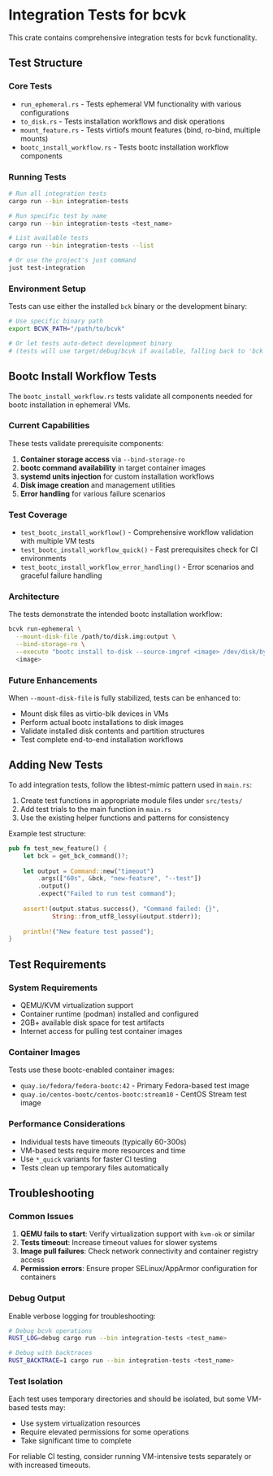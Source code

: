 # Integration Tests for bcvk

This crate contains comprehensive integration tests for bcvk functionality.

## Test Structure

### Core Tests
- `run_ephemeral.rs` - Tests ephemeral VM functionality with various configurations
- `to_disk.rs` - Tests installation workflows and disk operations
- `mount_feature.rs` - Tests virtiofs mount features (bind, ro-bind, multiple mounts)
- `bootc_install_workflow.rs` - Tests bootc installation workflow components

### Running Tests

```bash
# Run all integration tests
cargo run --bin integration-tests

# Run specific test by name
cargo run --bin integration-tests <test_name>

# List available tests
cargo run --bin integration-tests --list

# Or use the project's just command
just test-integration
```

### Environment Setup

Tests can use either the installed `bck` binary or the development binary:

```bash
# Use specific binary path
export BCVK_PATH="/path/to/bcvk"

# Or let tests auto-detect development binary
# (tests will use target/debug/bcvk if available, falling back to 'bck')
```

## Bootc Install Workflow Tests

The `bootc_install_workflow.rs` tests validate all components needed for bootc installation in ephemeral VMs.

### Current Capabilities
These tests validate prerequisite components:

1. **Container storage access** via `--bind-storage-ro`
2. **bootc command availability** in target container images
3. **systemd units injection** for custom installation workflows
4. **Disk image creation** and management utilities
5. **Error handling** for various failure scenarios

### Test Coverage
- `test_bootc_install_workflow()` - Comprehensive workflow validation with multiple VM tests
- `test_bootc_install_workflow_quick()` - Fast prerequisites check for CI environments
- `test_bootc_install_workflow_error_handling()` - Error scenarios and graceful failure handling

### Architecture
The tests demonstrate the intended bootc installation workflow:

```bash
bcvk run-ephemeral \
  --mount-disk-file /path/to/disk.img:output \
  --bind-storage-ro \
  --execute "bootc install to-disk --source-imgref <image> /dev/disk/by-id/virtio-output" \
  <image>
```

### Future Enhancements
When `--mount-disk-file` is fully stabilized, tests can be enhanced to:
- Mount disk files as virtio-blk devices in VMs
- Perform actual bootc installations to disk images
- Validate installed disk contents and partition structures
- Test complete end-to-end installation workflows

## Adding New Tests

To add integration tests, follow the libtest-mimic pattern used in `main.rs`:

1. Create test functions in appropriate module files under `src/tests/`
2. Add test trials to the main function in `main.rs`
3. Use the existing helper functions and patterns for consistency

Example test structure:
```rust
pub fn test_new_feature() {
    let bck = get_bck_command()?;
    
    let output = Command::new("timeout")
        .args(["60s", &bck, "new-feature", "--test"])
        .output()
        .expect("Failed to run test command");
    
    assert!(output.status.success(), "Command failed: {}", 
            String::from_utf8_lossy(&output.stderr));
    
    println!("New feature test passed");
}
```

## Test Requirements

### System Requirements
- QEMU/KVM virtualization support
- Container runtime (podman) installed and configured
- 2GB+ available disk space for test artifacts
- Internet access for pulling test container images

### Container Images
Tests use these bootc-enabled container images:
- `quay.io/fedora/fedora-bootc:42` - Primary Fedora-based test image
- `quay.io/centos-bootc/centos-bootc:stream10` - CentOS Stream test image

### Performance Considerations
- Individual tests have timeouts (typically 60-300s)
- VM-based tests require more resources and time
- Use `*_quick` variants for faster CI testing
- Tests clean up temporary files automatically

## Troubleshooting

### Common Issues

1. **QEMU fails to start**: Verify virtualization support with `kvm-ok` or similar
2. **Tests timeout**: Increase timeout values for slower systems  
3. **Image pull failures**: Check network connectivity and container registry access
4. **Permission errors**: Ensure proper SELinux/AppArmor configuration for containers

### Debug Output
Enable verbose logging for troubleshooting:

```bash
# Debug bcvk operations
RUST_LOG=debug cargo run --bin integration-tests <test_name>

# Debug with backtraces
RUST_BACKTRACE=1 cargo run --bin integration-tests <test_name>
```

### Test Isolation
Each test uses temporary directories and should be isolated, but some VM-based tests may:
- Use system virtualization resources
- Require elevated permissions for some operations
- Take significant time to complete

For reliable CI testing, consider running VM-intensive tests separately or with increased timeouts.